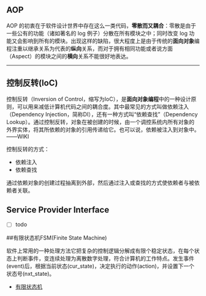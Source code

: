 ##  AOP

AOP 的初衷在于软件设计世界中存在这么一类代码，**零散而又耦合**：零散是由于一些公有的功能（诸如著名的 log 例子）分散在所有模块之中；同时改变 log 功能又会影响到所有的模块。出现这样的缺陷，很大程度上是由于传统的**面向对象**编程注重以继承关系为代表的**纵向**关系，而对于拥有相同功能或者说方面 （Aspect）的模块之间的**横向**关系不能很好地表达。

---
## 控制反转(IoC)

控制反转（Inversion of Control，缩写为IoC），是**面向对象编程**中的一种设计原则，可以用来减低计算机代码之间的耦合度。其中最常见的方式叫做依赖注入（Dependency Injection，简称DI），还有一种方式叫“依赖查找”（Dependency Lookup）。通过控制反转，对象在被创建的时候，由一个调控系统内所有对象的外界实体，将其所依赖的对象的引用传递给它。也可以说，依赖被注入到对象中。——WIKI

控制反转的方式：

- 依赖注入
- 依赖查找

通过依赖对象的创建过程抽离到外部，然后通过注入或查找的方式使依赖者与被依赖者关联。

## Service Provider Interface

- [ ] todo

##有限状态机FSM(Finite State Machine)

软件上常用的一种处理方法它把复杂的控制逻辑分解成有限个稳定状态，在每个状态上判断事件，变连续处理为离散数字处理，符合计算机的工作特点。发生事件(event)后，根据当前状态(cur_state)，决定执行的动作(action)，并设置下一个状态号(nxt_state)。

- [有限状态机](http://xfhnever.com/2014/07/19/state-machine/)






